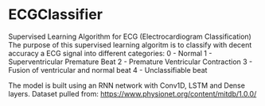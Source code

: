# ECGClassifier
Supervised Learning Algorithm for ECG (Electrocardiogram Classification)
The purpose of this supervised learning algoritm is to classify with decent accuracy a ECG signal into different categories:
    0 - Normal
    1 - Superventricular Premature Beat
    2 - Premature Ventricular Contraction
    3 - Fusion of ventricular and normal beat
    4 - Unclassifiable beat

The model is built using an RNN network with Conv1D, LSTM and Dense layers. Dataset pulled from: https://www.physionet.org/content/mitdb/1.0.0/
